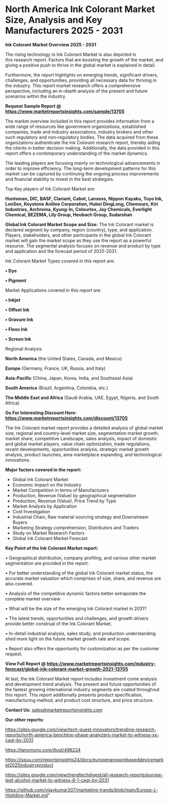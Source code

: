  # North America Ink Colorant Market Size, Analysis and Key Manufacturers 2025 - 2031

<Strong> Ink Colorant Market Overview 2025 - 2031</strong>

The rising technology in Ink Colorant Market is also depicted in this research report. Factors that are boosting the growth of the market, and giving a positive push to thrive in the global market is explained in detail.

Furthermore, the report highlights on emerging trends, significant drivers, challenges, and opportunities, providing all necessary data for thriving in the industry. This report market research offers a comprehensive perspective, including an in-depth analysis of the present and future scenarios within the industry.

<strong>Request Sample Report @ <a href=https://www.marketreportsinsights.com/sample/13705>https://www.marketreportsinsights.com/sample/13705</a></strong>

The market overview included in this report provides information from a wide range of resources like government organizations, established companies, trade and industry associations, industry brokers and other such regulatory and non-regulatory bodies. The data acquired from these organizations authenticate the Ink Colorant research report, thereby aiding the clients in better decision making. Additionally, the data provided in this report offers a contemporary understanding of the market dynamics.

The leading players are focusing mainly on technological advancements in order to improve efficiency. The long-term development patterns for this market can be captured by continuing the ongoing process improvements and financial stability to invest in the best strategies.

Top Key players of Ink Colorant Market are:

<strong>Huntsman, DIC, BASF, Clariant, Cabot, Lanxess, Nippon Kayaku, Toyo Ink, LonSen, Keystone Aniline Corporation, Hubei DingLong, Chemours, Kiri Industries, Archroma, Kyung-In, Colourtex, Jay Chemicals, Everlight Chemical, BEZEMA, Lily Group, Heubach Group, Sudarshan</strong>

<strong><b>Global Ink Colorant Market Scope and Size:</b></strong>
The Ink Colorant market is declared segment by company, region (country), type, and application. Players, stakeholders, and other participants in the global Ink Colorant market will gain the market scope as they use the report as a powerful resource. The segmental analysis focuses on revenue and product by type and application and the forecast period of 2025-2031.

Ink Colorant Market Types covered in this report are:

<strong>• Dye

• Pigment</strong>

Market Applications covered in this report are:

<strong>• Inkjet

• Offset Ink

• Gravure Ink

• Flexo Ink

• Screen Ink</strong> 

Regional Analysis

<strong>North America</strong> (the United States, Canada, and Mexico)

<strong>Europe</strong> (Germany, France, UK, Russia, and Italy)

<strong>Asia-Pacific</strong> (China, Japan, Korea, India, and Southeast Asia)

<strong>South America</strong> (Brazil, Argentina, Colombia, etc.)

<strong>The Middle East and Africa</strong> (Saudi Arabia, UAE, Egypt, Nigeria, and South Africa)

<strong>Go For Interesting Discount Here: <a href=https://www.marketreportsinsights.com/discount/13705>https://www.marketreportsinsights.com/discount/13705</a></strong>

The Ink Colorant market report provides a detailed analysis of global market size, regional and country-level market size, segmentation market growth, market share, competitive Landscape, sales analysis, impact of domestic and global market players, value chain optimization, trade regulations, recent developments, opportunities analysis, strategic market growth analysis, product launches, area marketplace expanding, and technological innovations.

<strong><b>Major factors covered in the report:</b></strong>
<ul>
  <li>Global Ink Colorant Market </li>
  <li>Economic Impact on the Industry</li>
  <li>Market Competition in terms of Manufacturers</li>
  <li>Production, Revenue (Value) by geographical segmentation</li>
  <li>Production, Revenue (Value), Price Trend by Type</li>
  <li>Market Analysis by Application</li>
  <li>Cost Investigation</li>
  <li>Industrial Chain, Raw material sourcing strategy and Downstream Buyers</li>
  <li>Marketing Strategy comprehension, Distributors and Traders</li>
  <li>Study on Market Research Factors</li>
  <li>Global Ink Colorant Market Forecast</li>
</ul>

<strong><b>Key Point of the Ink Colorant Market report:</b></strong>

• Geographical distribution, company profiling, and various other market segmentation are provided in the report.

• For better understanding of the global Ink Colorant market status, the accurate market valuation which comprises of size, share, and revenue are also covered.

• Analysis of the competitive dynamic factors better extrapolate the complete market overview

• What will be the size of the emerging Ink Colorant market in 2031?

• The latest trends, opportunities and challenges, and growth drivers provide better construal of the Ink Colorant Market.

• In-detail industrial analysis, sales study, and production understanding shed more light on the future market growth rate and scope.

• Report also offers the opportunity for customization as per the customer request.

<strong><b>View Full Report @ <a href=https://www.marketreportsinsights.com/industry-forecast/global-ink-colorant-market-growth-2021-13705>https://www.marketreportsinsights.com/industry-forecast/global-ink-colorant-market-growth-2021-13705</a></b></strong>


At last, the Ink Colorant Market report includes investment come analysis and development trend analysis. The present and future opportunities of the fastest growing international industry segments are coated throughout this report. This report additionally presents product specification, manufacturing method, and product cost structure, and price structure.

<strong>Contact Us:</strong>
sales@marketreportsinsights.com

<strong>Our other reports:</strong>

<a href=https://sites.google.com/view/tech-quest-innovators/trending-research-reports/north-america-benchtop-phase-analyzers-market-to-witness-xx-cagr-by-2031>https://sites.google.com/view/tech-quest-innovators/trending-research-reports/north-america-benchtop-phase-analyzers-market-to-witness-xx-cagr-by-2031</a>

<a href=https://tanomuno.com/illust/496224>https://tanomuno.com/illust/496224</a>

<a href=https://issuu.com/reportsinsights24/docs/europenanowirebaseddevicemarket2025industryproduct>https://issuu.com/reportsinsights24/docs/europenanowirebaseddevicemarket2025industryproduct</a>

<a href=https://sites.google.com/view/trendtechdigest/all-research-reports/europe-leaf-alcohol-market-to-witness-6-1-cagr-by-2031>https://sites.google.com/view/trendtechdigest/all-research-reports/europe-leaf-alcohol-market-to-witness-6-1-cagr-by-2031</a>

<a href=https://github.com/vijaykumar207/marketing-trands/blob/main/Europe-L-Histidine-Market.md>https://github.com/vijaykumar207/marketing-trands/blob/main/Europe-L-Histidine-Market.md</a>"
